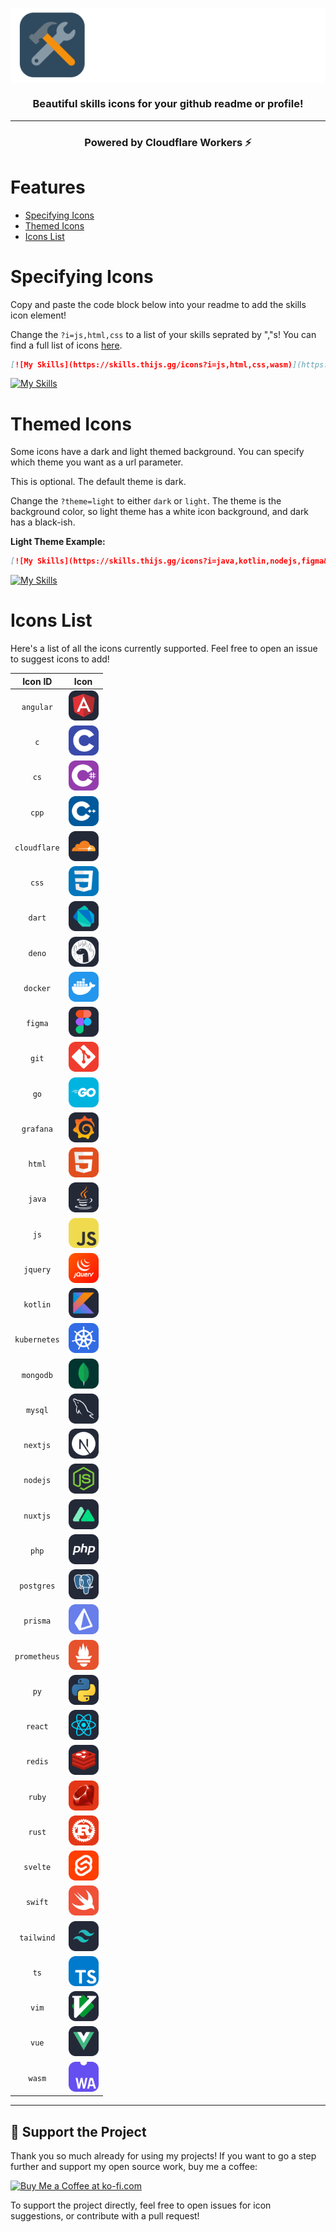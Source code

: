 <p align="center"><img align="center" src="./.github/text-logo.svg"/></p>
<h3 align="center">Beautiful skills icons for your github readme or profile!</h3>
<hr>

<h3 align="center">Powered by Cloudflare Workers ⚡</h3>

# Features

- [Specifying Icons](#specifying-icons)
- [Themed Icons](#themed-icons)
- [Icons List](#icons-list)

# Specifying Icons

Copy and paste the code block below into your readme to add the skills icon element!

Change the `?i=js,html,css` to a list of your skills seprated by ","s! You can find a full list of icons [here](#icons-list).

```md
[![My Skills](https://skills.thijs.gg/icons?i=js,html,css,wasm)](https://skills.thijs.gg)
```

[![My Skills](https://skills.thijs.gg/icons?i=js,html,css,wasm)](https://skills.thijs.gg)

# Themed Icons

Some icons have a dark and light themed background. You can specify which theme you want as a url parameter.

This is optional. The default theme is dark.

Change the `?theme=light` to either `dark` or `light`. The theme is the background color, so light theme has a white icon background, and dark has a black-ish.

**Light Theme Example:**

```md
[![My Skills](https://skills.thijs.gg/icons?i=java,kotlin,nodejs,figma&theme=light)](https://skills.thijs.gg)
```

[![My Skills](https://skills.thijs.gg/icons?i=java,kotlin,nodejs,figma&theme=light)](https://skills.thijs.gg)

# Icons List

Here's a list of all the icons currently supported. Feel free to open an issue to suggest icons to add!

|   Icon ID    |                        Icon                         |
| :----------: | :-------------------------------------------------: |
|  `angular`   |   <img src="./icons/Angular-Dark.svg" width="48">   |
|     `c`      |        <img src="./icons/C.svg" width="48">         |
|     `cs`     |       <img src="./icons/C%23.svg" width="48">       |
|    `cpp`     |       <img src="./icons/C++.svg" width="48">        |
| `cloudflare` | <img src="./icons/Cloudflare-Dark.svg" width="48">  |
|    `css`     |       <img src="./icons/CSS.svg" width="48">        |
|    `dart`    |    <img src="./icons/Dart-Dark.svg" width="48">     |
|    `deno`    |    <img src="./icons/DENO-Dark.svg" width="48">     |
|   `docker`   |      <img src="./icons/Docker.svg" width="48">      |
|   `figma`    |    <img src="./icons/Figma-Dark.svg" width="48">    |
|    `git`     |       <img src="./icons/Git.svg" width="48">        |
|     `go`     |      <img src="./icons/GoLang.svg" width="48">      |
|  `grafana`   |   <img src="./icons/Grafana-Dark.svg" width="48">   |
|    `html`    |       <img src="./icons/HTML.svg" width="48">       |
|    `java`    |    <img src="./icons/Java-Dark.svg" width="48">     |
|     `js`     |    <img src="./icons/JavaScript.svg" width="48">    |
|   `jquery`   |      <img src="./icons/JQuery.svg" width="48">      |
|   `kotlin`   |   <img src="./icons/Kotlin-Dark.svg" width="48">    |
| `kubernetes` |    <img src="./icons/Kubernetes.svg" width="48">    |
|  `mongodb`   |     <img src="./icons/MongoDB.svg" width="48">      |
|   `mysql`    |    <img src="./icons/MySQL-Dark.svg" width="48">    |
|   `nextjs`   |   <img src="./icons/NextJS-Dark.svg" width="48">    |
|   `nodejs`   |   <img src="./icons/NodeJS-Dark.svg" width="48">    |
|   `nuxtjs`   |   <img src="./icons/NuxtJS-Dark.svg" width="48">    |
|    `php`     |     <img src="./icons/PHP-Dark.svg" width="48">     |
|  `postgres`  | <img src="./icons/PostgreSQL-Dark.svg" width="48">  |
|   `prisma`   |      <img src="./icons/Prisma.svg" width="48">      |
| `prometheus` |    <img src="./icons/Prometheus.svg" width="48">    |
|     `py`     |   <img src="./icons/Python-Dark.svg" width="48">    |
|   `react`    |    <img src="./icons/React-Dark.svg" width="48">    |
|   `redis`    |    <img src="./icons/Redis-Dark.svg" width="48">    |
|    `ruby`    |       <img src="./icons/Ruby.svg" width="48">       |
|    `rust`    |       <img src="./icons/Rust.svg" width="48">       |
|   `svelte`   |      <img src="./icons/Svelte.svg" width="48">      |
|   `swift`    |      <img src="./icons/Swift.svg" width="48">       |
|  `tailwind`  | <img src="./icons/TailwindCSS-Dark.svg" width="48"> |
|     `ts`     |    <img src="./icons/TypeScript.svg" width="48">    |
|    `vim`     |     <img src="./icons/VIM-Dark.svg" width="48">     |
|    `vue`     |    <img src="./icons/VueJS-Dark.svg" width="48">    |
|    `wasm`    |   <img src="./icons/WebAssembly.svg" width="48">    |

---

## 💖 Support the Project

Thank you so much already for using my projects! If you want to go a step further and support my open source work, buy me a coffee:

<a href='https://ko-fi.com/Q5Q860KQ2' target='_blank'><img height='36' style='border:0px;height:36px;' src='https://cdn.ko-fi.com/cdn/kofi1.png?v=3' border='0' alt='Buy Me a Coffee at ko-fi.com' /></a>

To support the project directly, feel free to open issues for icon suggestions, or contribute with a pull request!
